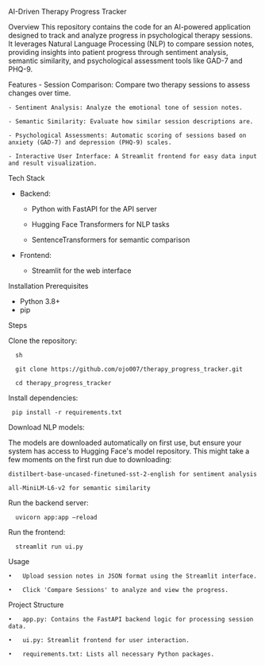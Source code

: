 AI-Driven Therapy Progress Tracker

 Overview
This repository contains the code for an AI-powered application designed to track and analyze progress in psychological therapy sessions. It leverages Natural Language Processing (NLP) to compare session notes, providing insights into patient progress through sentiment analysis, semantic similarity, and psychological assessment tools like GAD-7 and PHQ-9.

 Features
    - Session Comparison: Compare two therapy sessions to assess changes over time.
    
    - Sentiment Analysis: Analyze the emotional tone of session notes.
    
    - Semantic Similarity: Evaluate how similar session descriptions are.
    
    - Psychological Assessments: Automatic scoring of sessions based on anxiety (GAD-7) and depression (PHQ-9) scales.
    
    - Interactive User Interface: A Streamlit frontend for easy data input and result visualization.

 Tech Stack
- Backend: 
    - Python with FastAPI for the API server
      
    - Hugging Face Transformers for NLP tasks
      
    - SentenceTransformers for semantic comparison
      
- Frontend: 
  - Streamlit for the web interface

 Installation
 Prerequisites
- Python 3.8+
- pip

 Steps
 
 Clone the repository:
 
      sh
      
      git clone https://github.com/ojo007/therapy_progress_tracker.git
      
      cd therapy_progress_tracker

Install dependencies:
   
     pip install -r requirements.txt

Download NLP models:

   The models are downloaded automatically on first use, but ensure your system has access to Hugging Face's model repository. This might take a few moments on the first run due to downloading:

    distilbert-base-uncased-finetuned-sst-2-english for sentiment analysis
    
    all-MiniLM-L6-v2 for semantic similarity

Run the backend server:
   
      uvicorn app:app –reload

Run the frontend:
   
      streamlit run ui.py

Usage

    •	Upload session notes in JSON format using the Streamlit interface.
    
    •	Click 'Compare Sessions' to analyze and view the progress.

Project Structure

    •	app.py: Contains the FastAPI backend logic for processing session data.
    
    •	ui.py: Streamlit frontend for user interaction.
    
    •	requirements.txt: Lists all necessary Python packages.

